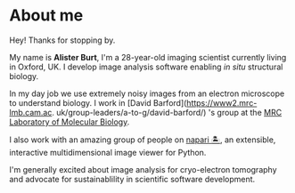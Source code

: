 # About me

Hey! Thanks for stopping by.

My name is **Alister Burt**, I'm a 28-year-old imaging scientist currently
living in Oxford, UK. I develop image analysis software enabling *in situ*
structural biology.

In my day job we use extremely noisy images
from an electron microscope to understand biology. I work in
[David Barford](https://www2.mrc-lmb.cam.ac.
uk/group-leaders/a-to-g/david-barford/)
's group at the
[MRC Laboratory of Molecular Biology](https://www2.mrc-lmb.cam.ac.uk/).

I also work with an amazing group of people on
[napari 🏝️](https://napari.org/),
an extensible, interactive multidimensional image viewer for Python.

I'm generally excited about image analysis for cryo-electron tomography and
advocate for sustainablility in scientific software development.
